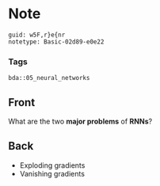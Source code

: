# Note
```
guid: w5F,r}e{nr
notetype: Basic-02d89-e0e22
```

### Tags
```
bda::05_neural_networks
```

## Front
What are the two <b>major problems</b> of <b>RNNs</b>?

## Back
<ul>
  <li>Exploding gradients
  <li>Vanishing gradients
</ul>
